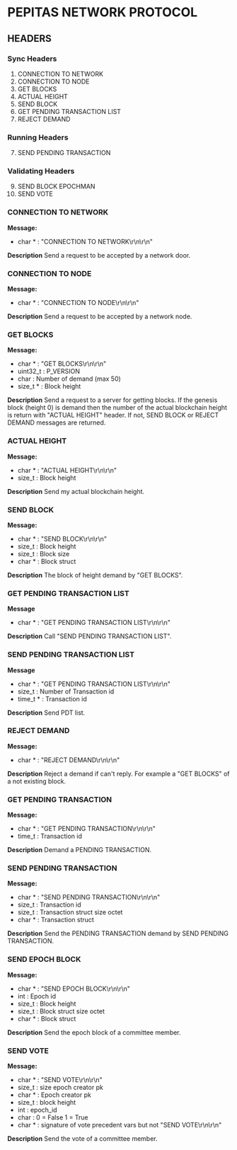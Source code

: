 # PEPITAS NETWORK PROTOCOL

## HEADERS

### Sync Headers
 1. CONNECTION TO NETWORK
 2. CONNECTION TO NODE
 3. GET BLOCKS
 4. ACTUAL HEIGHT
 5. SEND BLOCK
 6. GET PENDING TRANSACTION LIST
 7. REJECT DEMAND
### Running Headers
 7. SEND PENDING TRANSACTION
### Validating Headers
 9. SEND BLOCK EPOCHMAN
 10. SEND VOTE 

### CONNECTION TO NETWORK
**Message:**
- char * : "CONNECTION TO NETWORK\r\n\r\n"

**Description**
Send a request to be accepted by a network door.

### CONNECTION TO NODE
**Message:**
- char * : "CONNECTION TO NODE\r\n\r\n"

**Description**
Send a request to be accepted by a network node.
### GET BLOCKS
**Message:**
- char * : "GET BLOCKS\r\n\r\n"
- uint32_t : P_VERSION
- char : Number of demand (max 50)
- size_t * : Block height

**Description**
Send a request to a server for getting blocks. If the genesis block (height 0) is demand then the number of the actual blockchain height is return with "ACTUAL HEIGHT" header. If not, SEND BLOCK or REJECT DEMAND messages are returned.
### ACTUAL HEIGHT
**Message:**
- char * : "ACTUAL HEIGHT\r\n\r\n"
- size_t : Block height

**Description**
Send my actual blockchain height.
### SEND BLOCK
**Message:**
- char * : "SEND BLOCK\r\n\r\n"
- size_t : Block height
- size_t : Block size
- char * : Block struct

**Description**
The block of height demand by "GET BLOCKS".
### GET PENDING TRANSACTION LIST
**Message**
- char * : "GET PENDING TRANSACTION LIST\r\n\r\n"

**Description**
Call "SEND PENDING TRANSACTION LIST".
### SEND PENDING TRANSACTION LIST
**Message**
- char * : "GET PENDING TRANSACTION LIST\r\n\r\n"
- size_t : Number of Transaction id
- time_t * : Transaction id

**Description**
Send PDT list.
### REJECT DEMAND
**Message:**
- char * : "REJECT DEMAND\r\n\r\n"

**Description**
Reject a demand if can't reply. For example a "GET BLOCKS" of a not existing block.

### GET PENDING TRANSACTION
**Message:**
- char * : "GET PENDING TRANSACTION\r\n\r\n"
- time_t : Transaction id

**Description**
Demand a PENDING TRANSACTION.
### SEND PENDING TRANSACTION
**Message:**
- char * : "SEND PENDING TRANSACTION\r\n\r\n"
- size_t : Transaction id
- size_t : Transaction struct size octet
- char * : Transaction struct

**Description**
Send the PENDING TRANSACTION demand by SEND PENDING TRANSACTION.
### SEND EPOCH BLOCK
**Message:**
- char * : "SEND EPOCH BLOCK\r\n\r\n"
- int    : Epoch id
- size_t : Block height
- size_t : Block struct size octet
- char * : Block struct

**Description**
Send the epoch block of a committee member.

### SEND VOTE
**Message:**

- char * : "SEND VOTE\r\n\r\n"
- size_t : size epoch creator pk
- char * : Epoch creator pk
- size_t : block height
- int  : epoch_id
- char : 0 = False 1 = True 
- char * : signature of vote precedent vars but not "SEND VOTE\r\n\r\n"

**Description**
Send the vote of a committee member.